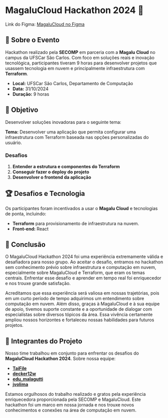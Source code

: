 # MagaluCloud Hackathon 2024 🚀
Link do Figma: [MagaluCloud no Figma](https://www.figma.com/design/Jes665RWSRxF1ybWFcoelP/MagaluCloud?node-id=0-1&t=bff6B5z9Kv4ecHix-1)

## 📍 Sobre o Evento

Hackathon realizado pela **SECOMP** em parceria com a **Magalu Cloud** no campus da UFSCar São Carlos. Com foco em soluções reais e inovação tecnológica, participantes tiveram 9 horas para desenvolver projetos que usassem tecnologia em nuvem e principalmente infraestrutura com **Terraform**.

- **Local:** UFSCar São Carlos, Departamento de Computação
- **Data:** 31/10/2024
- **Duração:** 9 horas

## 🎯 Objetivo

Desenvolver soluções inovadoras para o seguinte tema:

**Tema:** Desenvolver uma aplicação que permita configurar uma infraestrutura com Terraform baseada nas opções personalizadas do usuário.

### Desafios
1. **Entender a estrutura e componentes do Terraform**
2. **Conseguir fazer o deploy do projeto**
3. **Desenvolver o frontend da aplicação**

## 🏆 Desafios e Tecnologia

Os participantes foram incentivados a usar o **Magalu Cloud** e tecnologias de ponta, incluindo:

- **Terraform** para provisionamento de infraestrutura na nuvem.
- **Front-end:** React


## 🎉 Conclusão

O MagaluCloud Hackathon 2024 foi uma experiência extremamente válida e desafiadora para nosso grupo. Ao aceitar o desafio, entramos no hackathon sem conhecimento prévio sobre infraestrutura e computação em nuvem, especialmente sobre MagaluCloud e Terraform, que eram os temas centrais. Enfrentar esse desafio e aprender em tempo real foi enriquecedor e nos trouxe grande satisfação.

Acreditamos que essa experiência será valiosa em nossas trajetórias, pois em um curto período de tempo adquirimos um entendimento sobre computação em nuvem. Além disso, graças à MagaluCloud e à sua equipe de apoio, tivemos suporte constante e a oportunidade de dialogar com especialistas sobre diversos tópicos da área. Essa vivência certamente ampliou nossos horizontes e fortaleceu nossas habilidades para futuros projetos.

## 👥 Integrantes do Projeto

Nosso time trabalhou em conjunto para enfrentar os desafios do **MagaluCloud Hackathon 2024**. Sobre nossa equipe:

- [**TaiFile**](https://www.linkedin.com/in/vitor-taichi-taira-02416b259/)
- [**decker12w**](https://www.linkedin.com/in/jos%C3%A9-maia-1b28711b4/)
- [**edu_malagutti**](https://www.linkedin.com/in/eduardo-malagutti-177679226/)
- [**jvolima**](https://www.linkedin.com/in/jvolima/)

Estamos orgulhosos do trabalho realizado e gratos pela experiência enriquecedora proporcionada pela SECOMP e MagaluCloud. Este hackathon foi um marco em nossa jornada e nos trouxe novos conhecimentos e conexões na área de computação em nuvem.

